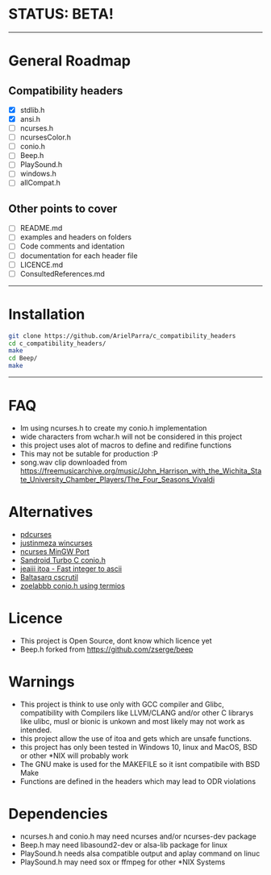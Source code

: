 # STATUS: BETA!

---

# General Roadmap

## Compatibility headers

- [x] stdlib.h
- [x] ansi.h
- [ ] ncurses.h
- [ ] ncursesColor.h
- [ ] conio.h
- [ ] Beep.h
- [ ] PlaySound.h
- [ ] windows.h
- [ ] allCompat.h

## Other points to cover

- [ ] README.md
- [ ] examples and headers on folders
- [ ] Code comments and identation
- [ ] documentation for each header file
- [ ] LICENCE.md
- [ ] ConsultedReferences.md

---

# Installation

```sh
git clone https://github.com/ArielParra/c_compatibility_headers
cd c_compatibility_headers/
make
cd Beep/
make
```

---

# FAQ

- Im using ncurses.h to create my conio.h implementation
- wide characters from wchar.h will not be considered in this project
- this project uses alot of macros to define and redifine functions
- This may not be sutable for production :P
- song.wav clip downloaded from https://freemusicarchive.org/music/John_Harrison_with_the_Wichita_State_University_Chamber_Players/The_Four_Seasons_Vivaldi

# Alternatives

- [pdcurses](https://pdcurses.org/)
- [justinmeza wincurses](https://github.com/justinmeza/wincurses)
- [ncurses MinGW Port](https://invisible-island.net/ncurses/#download_mingw)
- [Sandroid Turbo C conio.h](https://www.sandroid.org/TurboC/index.html)
- [jeaiii itoa - Fast integer to ascii](https://github.com/jeaiii/itoa)
- [Baltasarq cscrutil](https://github.com/Baltasarq/cscrutil)
- [zoelabbb conio.h using termios](https://github.com/zoelabbb/conio.h/tree/master)

# Licence

- This project is Open Source, dont know which licence yet
- Beep.h forked from https://github.com/zserge/beep

# Warnings

- This project is think to use only with GCC compiler and Glibc, compatibility with Compilers like LLVM/CLANG and/or other C librarys like ulibc, musl or bionic is unkown and most likely may not work as intended.
- this project allow the use of itoa and gets which are unsafe functions.
- this project has only been tested in Windows 10, linux and MacOS, BSD or other \*NIX will probably work
- The GNU make is used for the MAKEFILE so it isnt compatibile with BSD Make
- Functions are defined in the headers which may lead to ODR violations

# Dependencies

- ncurses.h and conio.h may need ncurses and/or ncurses-dev package
- Beep.h may need libasound2-dev or alsa-lib package for linux
- PlaySound.h needs alsa compatible output and aplay command on linuc
- PlaySound.h may need sox or ffmpeg for other \*NIX Systems
